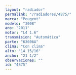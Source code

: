```yaml
---
layout: "radiador"
permalink: "/radiadores/4875/"
marca: "Peugeot"
modelo: "3008"
ano: "2011"
motor: "L4 1.6"
transmision: "Automática"
parte: "63606A"
clima: "Con clima"
alto: "14 15/16"
ancho: "21 1/2"
observaciones: ""
id: "4875"
---
```


